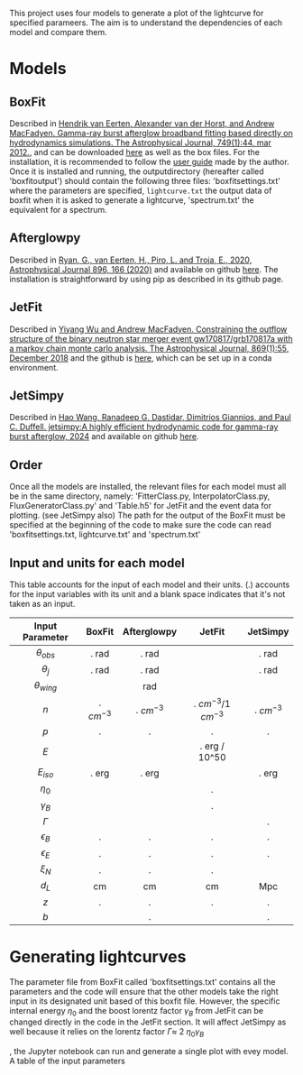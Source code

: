 This project uses four models to generate a plot of the lightcurve for specified parameers. The aim is to understand the dependencies of each model and compare them.

# Models
## BoxFit

Described in [Hendrik van Eerten, Alexander van der Horst, and Andrew MacFadyen. Gamma-ray burst afterglow broadband fitting based directly on hydrodynamics simulations. The Astrophysical Journal, 749(1):44, mar 2012.](https://arxiv.org/abs/1110.5089), and can be downloaded [here](https://cosmo.nyu.edu/afterglowlibrary/boxfit2011.html) as well as the box files. 
For the installation, it is recommended to follow the [user guide](https://cosmo.nyu.edu/afterglowlibrary/boxfitdatav2/boxfitguidev2.pdf) made by the author. 
Once it is installed and running, the outputdirectory (hereafter called 'boxfitoutput') should contain the following three files: 'boxfitsettings.txt' where the parameters are specified, `lightcurve.txt` the output data of boxfit when it is asked to generate a lightcurve, 'spectrum.txt' the equivalent for a spectrum.

## Afterglowpy

Described in [Ryan, G., van Eerten, H., Piro, L. and Troja, E., 2020, Astrophysical Journal 896, 166 (2020)](https://arxiv.org/abs/1909.11691) and available on github [here](https://github.com/geoffryan/afterglowpy?tab=readme-ov-file).
The installation is straightforward by using pip as described in its github page. 

## JetFit

Described in [Yiyang Wu and Andrew MacFadyen. Constraining the outflow structure of the binary neutron star merger event gw170817/grb170817a with a markov chain monte carlo analysis. The Astrophysical Journal, 869(1):55, December 2018](https://arxiv.org/abs/1809.06843) and the github is [here](https://github.com/NYU-CAL/JetFit), which can be set up in a conda environment.

## JetSimpy

Described in [Hao Wang, Ranadeep G. Dastidar, Dimitrios Giannios, and Paul C. Duffell. jetsimpy:A highly efficient hydrodynamic code for gamma-ray burst afterglow, 2024](https://arxiv.org/html/2402.19359v1) and available on github [here](https://github.com/haowang-astro/jetsimpy).

## Order

Once all the models are installed, the relevant files for each model must all be in the same directory, namely: 'FitterClass.py, InterpolatorClass.py, FluxGeneratorClass.py' and 'Table.h5' for JetFit and the event data for plotting. (see JetSimpy also)
The path for the output of the BoxFit must be specified at the beginning of the code to make sure the code can read 'boxfitsettings.txt, lightcurve.txt' and 'spectrum.txt'

## Input and units for each model

This table accounts for the input of each model and their units. 
(.) accounts for the input variables with its unit and a blank space indicates that it's not taken as an input. 

| Input Parameter | BoxFit | Afterglowpy | JetFit | JetSimpy |
|:--------:|:--------:|:--------:| :--------:| :--------:|
|  $\theta_{obs}$   | . rad   | . rad  |   | . rad  |
|  $\theta_{j}$    | . rad   |  . rad  |   | . rad  |
|  $\theta_{wing}$    |    |  rad   |   |  |
|  $n$    | . $cm^{-3}$   | . $cm^{-3}$   | . $cm^{-3}$/1 $cm^{-3}$  | . $cm^{-3}$   |
|  $p$    |  .  |  .   | .   | .  |
|  $E$   |     |     | . erg / 10^50   |    |
|  $E_{iso}$   |  . erg   | . erg   |   | . erg   |
|  $\eta_0$   |     |    | .   |    |
|  $\gamma_B$    |     |    | .   |    |
|  $\Gamma$    |     |    |    | .  |
|  $\epsilon_B$   |  .  |  .   | .   | .  |
|  $\epsilon_E$   |  .   |  .  | .  | .  |
|  $\xi_N$   |  .  |  .   | .   |   |
|  $d_L$   |  cm   |  cm   | cm  | Mpc   |
|  $z$   |  .  |  .   | .   | .  |
|  $b$   |    |  .   |   | .  |

# Generating lightcurves

The parameter file from BoxFit called 'boxfitsettings.txt' contains all the parameters and the code will ensure that the other models take the right input in its designated unit based of this boxfit file. However, the specific internal energy $\eta_0$ and the boost lorentz factor $\gamma_B$ from JetFit can be changed directly in the code in the JetFit section. It will affect JetSimpy as well because it relies on the lorentz factor $\Gamma \approx$ 2 $\eta_0 \gamma_B$

, the Jupyter notebook can run  and generate a single plot with evey model. A table of the input parameters 
